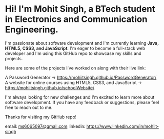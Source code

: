 
# Hi! I'm Mohit Singh, a BTech student in Electronics and Communication Engineering.

I'm passionate about software development and I'm currently learning **Java, HTML5, CSS3, and JavaScript**. I'm eager to become a full-stack web developer and I'm using this GitHub repo to showcase my skills and projects.

Here are some of the projects I've worked on along with their live link:

A Password Generator -> https://mohiitsingh.github.io/PasswordGenerator/
A website for online courses using HTML5, CSS3, and JavaScript -> https://mohiitsingh.github.io/schoolWebsite/

I'm always looking for new challenges and I'm excited to learn more about software development. If you have any feedback or suggestions, please feel free to reach out to me.

Thanks for visiting my GitHub repo!

email: ms6065097@gmail.com
linkedin: https://www.linkedin.com/in/mohiit-singh
